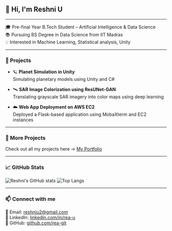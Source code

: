 ## 👋 Hi, I'm Reshni U
---

🎓 Pre-final Year B.Tech Student – Artificial Intelligence & Data Science  
📚 Pursuing BS Degree in Data Science from IIT Madras  
💡 Interested in Machine Learning, Statistical analysis, Unity

---

### 🚀 Projects

- 🪐 **Planet Simulation in Unity**  
  Simulating planetary models using Unity and C#

- 🛰️ **SAR Image Colorization using ResUNet-GAN**  
  Translating grayscale SAR imagery into color maps using deep learning

- ☁️ **Web App Deployment on AWS EC2**  
  Deployed a Flask-based application using MobaXterm and EC2 instances

---

### 📂 More Projects

Check out all my projects here → [My Portfolio](https://sites.google.com/view/reas-portfolio/my-projects)

---
### 📈 GitHub Stats

![Reshni's GitHub stats](https://github-readme-stats.vercel.app/api?username=rea-git&show_icons=true&theme=gruvbox)
![Top Langs](https://github-readme-stats.vercel.app/api/top-langs/?username=rea-git&layout=compact&theme=gruvbox)

---
### 📫 Connect with me

📧 Email: reshniu2@gmail.com  
🔗 LinkedIn: [linkedin.com/in/rea-u](https://linkedin.com/in/rea-u)  
🐙 GitHub: [github.com/rea-git](https://github.com/rea-git)
